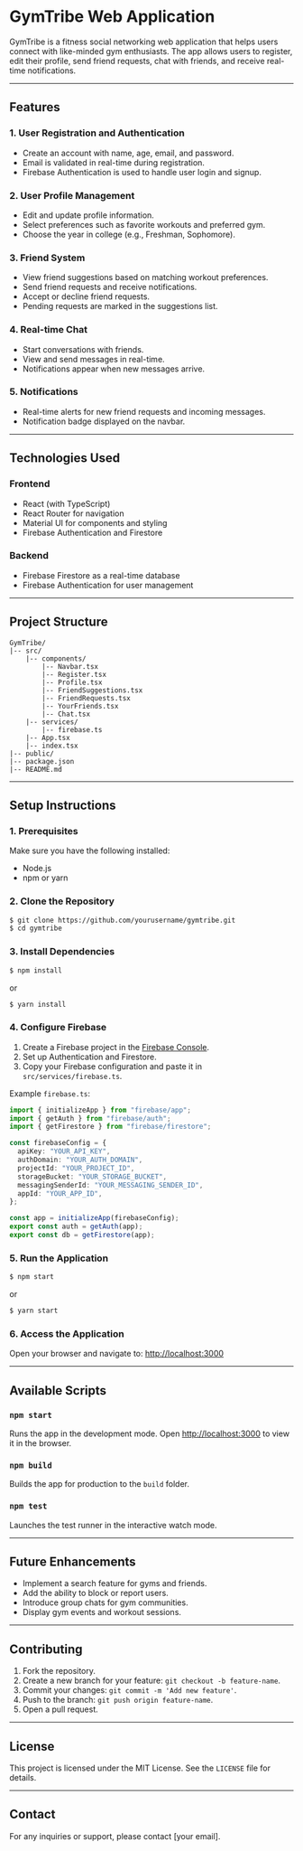 # GymTribe Web Application

GymTribe is a fitness social networking web application that helps users connect with like-minded gym enthusiasts. The app allows users to register, edit their profile, send friend requests, chat with friends, and receive real-time notifications.

---

## **Features**

### **1. User Registration and Authentication**

- Create an account with name, age, email, and password.
- Email is validated in real-time during registration.
- Firebase Authentication is used to handle user login and signup.

### **2. User Profile Management**

- Edit and update profile information.
- Select preferences such as favorite workouts and preferred gym.
- Choose the year in college (e.g., Freshman, Sophomore).

### **3. Friend System**

- View friend suggestions based on matching workout preferences.
- Send friend requests and receive notifications.
- Accept or decline friend requests.
- Pending requests are marked in the suggestions list.

### **4. Real-time Chat**

- Start conversations with friends.
- View and send messages in real-time.
- Notifications appear when new messages arrive.

### **5. Notifications**

- Real-time alerts for new friend requests and incoming messages.
- Notification badge displayed on the navbar.

---

## **Technologies Used**

### **Frontend**

- React (with TypeScript)
- React Router for navigation
- Material UI for components and styling
- Firebase Authentication and Firestore

### **Backend**

- Firebase Firestore as a real-time database
- Firebase Authentication for user management

---

## **Project Structure**

```
GymTribe/
|-- src/
    |-- components/
        |-- Navbar.tsx
        |-- Register.tsx
        |-- Profile.tsx
        |-- FriendSuggestions.tsx
        |-- FriendRequests.tsx
        |-- YourFriends.tsx
        |-- Chat.tsx
    |-- services/
        |-- firebase.ts
    |-- App.tsx
    |-- index.tsx
|-- public/
|-- package.json
|-- README.md
```

---

## **Setup Instructions**

### **1. Prerequisites**

Make sure you have the following installed:

- Node.js
- npm or yarn

### **2. Clone the Repository**

```sh
$ git clone https://github.com/yourusername/gymtribe.git
$ cd gymtribe
```

### **3. Install Dependencies**

```sh
$ npm install
```

or

```sh
$ yarn install
```

### **4. Configure Firebase**

1. Create a Firebase project in the [Firebase Console](https://console.firebase.google.com/).
2. Set up Authentication and Firestore.
3. Copy your Firebase configuration and paste it in `src/services/firebase.ts`.

Example `firebase.ts`:

```ts
import { initializeApp } from "firebase/app";
import { getAuth } from "firebase/auth";
import { getFirestore } from "firebase/firestore";

const firebaseConfig = {
  apiKey: "YOUR_API_KEY",
  authDomain: "YOUR_AUTH_DOMAIN",
  projectId: "YOUR_PROJECT_ID",
  storageBucket: "YOUR_STORAGE_BUCKET",
  messagingSenderId: "YOUR_MESSAGING_SENDER_ID",
  appId: "YOUR_APP_ID",
};

const app = initializeApp(firebaseConfig);
export const auth = getAuth(app);
export const db = getFirestore(app);
```

### **5. Run the Application**

```sh
$ npm start
```

or

```sh
$ yarn start
```

### **6. Access the Application**

Open your browser and navigate to: [http://localhost:3000](http://localhost:3000)

---

## **Available Scripts**

### **`npm start`**

Runs the app in the development mode. Open [http://localhost:3000](http://localhost:3000) to view it in the browser.

### **`npm build`**

Builds the app for production to the `build` folder.

### **`npm test`**

Launches the test runner in the interactive watch mode.

---

## **Future Enhancements**

- Implement a search feature for gyms and friends.
- Add the ability to block or report users.
- Introduce group chats for gym communities.
- Display gym events and workout sessions.

---

## **Contributing**

1. Fork the repository.
2. Create a new branch for your feature: `git checkout -b feature-name`.
3. Commit your changes: `git commit -m 'Add new feature'`.
4. Push to the branch: `git push origin feature-name`.
5. Open a pull request.

---

## **License**

This project is licensed under the MIT License. See the `LICENSE` file for details.

---

## **Contact**

For any inquiries or support, please contact [your email].
